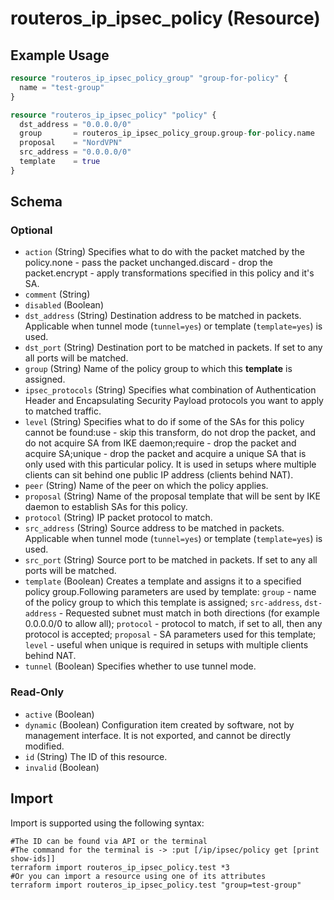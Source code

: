 # routeros_ip_ipsec_policy (Resource)


## Example Usage
```terraform
resource "routeros_ip_ipsec_policy_group" "group-for-policy" {
  name = "test-group"
}

resource "routeros_ip_ipsec_policy" "policy" {
  dst_address = "0.0.0.0/0"
  group       = routeros_ip_ipsec_policy_group.group-for-policy.name
  proposal    = "NordVPN"
  src_address = "0.0.0.0/0"
  template    = true
}
```

<!-- schema generated by tfplugindocs -->
## Schema

### Optional

- `action` (String) Specifies what to do with the packet matched by the policy.none - pass the packet unchanged.discard - drop the packet.encrypt - apply transformations specified in this policy and it's SA.
- `comment` (String)
- `disabled` (Boolean)
- `dst_address` (String) Destination address to be matched in packets. Applicable when tunnel mode (`tunnel=yes`) or template (`template=yes`) is used.
- `dst_port` (String) Destination port to be matched in packets. If set to any all ports will be matched.
- `group` (String) Name of the policy group to which this **template** is assigned.
- `ipsec_protocols` (String) Specifies what combination of Authentication Header and Encapsulating Security Payload protocols you want to apply to matched traffic.
- `level` (String) Specifies what to do if some of the SAs for this policy cannot be found:use - skip this transform, do not drop the packet, and do not acquire SA from IKE daemon;require - drop the packet and acquire SA;unique - drop the packet and acquire a unique SA that is only used with this particular policy. It is used in setups where multiple clients can sit behind one public IP address (clients behind NAT).
- `peer` (String) Name of the peer on which the policy applies.
- `proposal` (String) Name of the proposal template that will be sent by IKE daemon to establish SAs for this policy.
- `protocol` (String) IP packet protocol to match.
- `src_address` (String) Source address to be matched in packets. Applicable when tunnel mode (`tunnel=yes`) or template (`template=yes`) is used.
- `src_port` (String) Source port to be matched in packets. If set to any all ports will be matched.
- `template` (Boolean) Creates a template and assigns it to a specified policy group.Following parameters are used by template: `group` - name of the policy group to which this template is assigned; `src-address`, `dst-address` - Requested subnet must match in both directions (for example 0.0.0.0/0 to allow all); `protocol` - protocol to match, if set to all, then any protocol is accepted; `proposal` - SA parameters used for this template; `level` - useful when unique is required in setups with multiple clients behind NAT.
- `tunnel` (Boolean) Specifies whether to use tunnel mode.

### Read-Only

- `active` (Boolean)
- `dynamic` (Boolean) Configuration item created by software, not by management interface. It is not exported, and cannot be directly modified.
- `id` (String) The ID of this resource.
- `invalid` (Boolean)

## Import
Import is supported using the following syntax:
```shell
#The ID can be found via API or the terminal
#The command for the terminal is -> :put [/ip/ipsec/policy get [print show-ids]]
terraform import routeros_ip_ipsec_policy.test *3
#Or you can import a resource using one of its attributes
terraform import routeros_ip_ipsec_policy.test "group=test-group"
```
